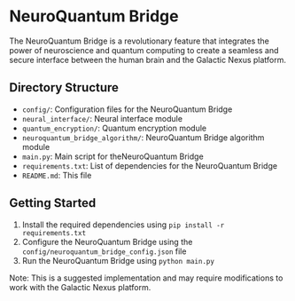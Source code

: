 NeuroQuantum Bridge
================

The NeuroQuantum Bridge is a revolutionary feature that integrates the power of neuroscience and quantum computing to create a seamless and secure interface between the human brain and the Galactic Nexus platform.

Directory Structure
-------------------

* `config/`: Configuration files for the NeuroQuantum Bridge
* `neural_interface/`: Neural interface module
* `quantum_encryption/`: Quantum encryption module
* `neuroquantum_bridge_algorithm/`: NeuroQuantum Bridge algorithm module
* `main.py`: Main script for theNeuroQuantum Bridge
* `requirements.txt`: List of dependencies for the NeuroQuantum Bridge
* `README.md`: This file

Getting Started
---------------

1. Install the required dependencies using `pip install -r requirements.txt`
2. Configure the NeuroQuantum Bridge using the `config/neuroquantum_bridge_config.json` file
3. Run the NeuroQuantum Bridge using `python main.py`

Note: This is a suggested implementation and may require modifications to work with the Galactic Nexus platform.
